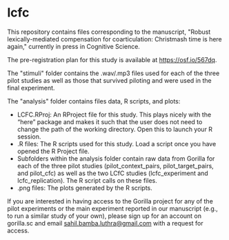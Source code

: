 # lcfc

This repository contains files corresponding to the manuscript, "Robust lexically-mediated compensation for coarticulation: Christmash time is here again," currently in press in Cognitive Science.

The pre-registration plan for this study is available at https://osf.io/567dq.

The "stimuli" folder contains the .wav/.mp3 files used for each of the three pilot studies as well as those that survived piloting and were used in the final experiment.

The "analysis" folder contains files data, R scripts, and plots:
- LCFC.RProj: An RProject file for this study. This plays nicely with the “here” package and makes it such that the user does not need to change the path of the working directory. Open this to launch your R session.
- .R files: The R scripts used for this study. Load a script once you have opened the R Project file.
- Subfolders within the analysis folder contain raw data from Gorilla for each of the three pilot studies (pilot_context_pairs, pilot_target_pairs, and pilot_cfc) as well as the two LCfC studies (lcfc_experiment and lcfc_replication). The R script calls on these files.
- .png files: The plots generated by the R scripts.

If you are interested in having access to the Gorilla project for any of the pilot experiments or the main experiment reported in our manuscript (e.g., to run a similar study of your own), please sign up for an account on gorilla.sc and email sahil.bamba.luthra@gmail.com with a request for access.
